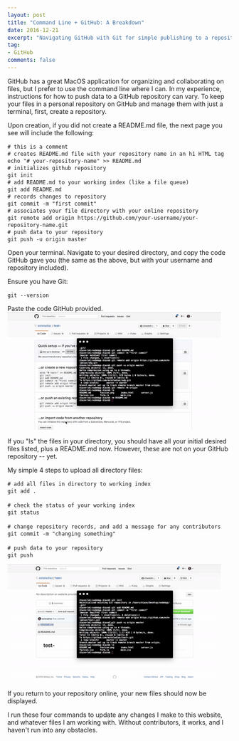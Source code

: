 ```yaml
---
layout: post
title: "Command Line + GitHub: A Breakdown"
date: 2016-12-21
excerpt: "Navigating GitHub with Git for simple publishing to a repository."
tag:
- GitHub
comments: false
---
```


GitHub has a great MacOS application for organizing and collaborating on files, but I prefer to use the command line where I can. In my experience, instructions for how to push data to a GitHub repository can vary. To keep your files in a personal repository on GitHub and manage them with just a terminal, first, create a repository.

Upon creation, if you did not create a README.md file, the next page you see will include the following:

```
# this is a comment
# creates README.md file with your repository name in an h1 HTML tag
echo "# your-repository-name" >> README.md
# initializes github repository
git init
# add README.md to your working index (like a file queue)
git add README.md
# records changes to repository
git commit -m "first commit"
# associates your file directory with your online repository
git remote add origin https://github.com/your-username/your-repository-name.git
# push data to your repository
git push -u origin master
```

Open your terminal. Navigate to your desired directory, and copy the code GitHub gave you (the same as the above, but with your username and repository included).

Ensure you have Git:

```
git --version
```

Paste the code GitHub provided.
![Initializing Repo](../assets/img/postGH-cl1.gif)

If you "ls" the files in your directory, you should have all your initial desired files listed, plus a README.md now. However, these are not on your GitHub repository -- yet.

My simple 4 steps to upload all directory files:

```
# add all files in directory to working index
git add .

# check the status of your working index
git status

# change repository records, and add a message for any contributors
git commit -m "changing something"

# push data to your repository
git push
```

![Initializing Repo](../assets/img/postGH-cl2.gif)

If you return to your repository online, your new files should now be displayed.

I run these four commands to update any changes I make to this website, and whatever files I am working with. Without contributors, it works, and I haven't run into any obstacles.
